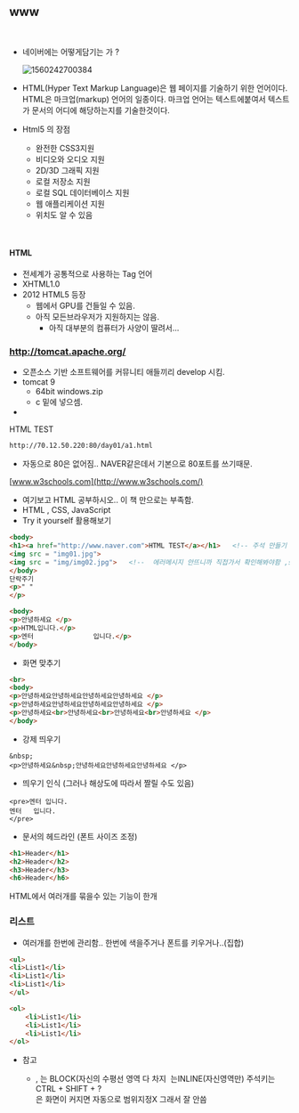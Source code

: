 ## www

​      

- 네이버에는 어떻게담기는 가 ?

  ![1560242700384](C:\Users\student\AppData\Roaming\Typora\typora-user-images\1560242700384.png)

- HTML(Hyper Text Markup Language)은 웹 페이지를 기술하기 위한 언어이다. HTML은 마크업(markup) 언어의 일종이다. 마크업 언어는 텍스트에붙여서 텍스트가 문서의 어디에  해당하는지를 기술한것이다. 

- Html5 의 장점
  - 완전한 CSS3지원
  - 비디오와 오디오 지원
  - 2D/3D 그래픽 지원
  - 로컬 저장소 지원
  - 로컬 SQL 데이터베이스 지원
  - 웹 애플리케이션 지원
  - 위치도 알 수 있음

​       

#### HTML

- 전세계가 공통적으로 사용하는 Tag 언어
- XHTML1.0
- 2012 HTML5 등장
  - 웹에서 GPU를 건들일 수 있음.
  - 아직 모든브라우저가 지원하지는 않음.
    - 아직 대부분의 컴퓨터가 사양이 딸려서...

### <http://tomcat.apache.org/>

- 오픈소스 기반 소프트웨어를 커뮤니티 애들끼리 develop 시킴.
- tomcat 9
  - 64bit windows.zip
  - c 밑에 넣으셈.
- 

HTML TEST

```html
http://70.12.50.220:80/day01/a1.html
```

- 자동으로 80은 없어짐.. NAVER같은데서 기본으로 80포트를 쓰기때문.

[www.w3schools.com](http://www.w3schools.com/)

- 여기보고 HTML 공부하시오.. 이 책 만으로는 부족함.
- HTML , CSS, JavaScript
- Try it yourself 활용해보기

```html
<body>
<h1><a href="http://www.naver.com">HTML TEST</a></h1>   <!-- 주석 만들기  --> 
<img src = "img01.jpg"> 
<img src = "img/img02.jpg">   <!--  에러메시지 안뜨니까 직접가서 확인해봐야함 ,src는 attribute -->
</body>
단락주기
<p>" "  
</p>

<body>
<p>안녕하세요 </p>
<p>HTML입니다.</p>
<p>엔터               입니다.</p>
</body>
```

- 화면 맞추기

```html
<br>
<body>
<p>안녕하세요안녕하세요안녕하세요안녕하세요 </p>
<p>안녕하세요안녕하세요안녕하세요안녕하세요 </p>
<p>안녕하세요<br>안녕하세요<br>안녕하세요<br>안녕하세요 </p>
</body>
```

- 강제 띄우기

```
&nbsp;
<p>안녕하세요&nbsp;안녕하세요안녕하세요안녕하세요 </p>
```

- 띄우기 인식 (그러나 해상도에 따라서 짤릴 수도 있음)

```
<pre>엔터 입니다.
엔터   입니다.
</pre>
```

- 문서의 헤드라인 (폰트 사이즈 조정)

```html
<h1>Header</h1>
<h2>Header</h2>
<h3>Header</h3>
<h6>Header</h6>
```

HTML에서 여러개를 묶을수 있는 기능이 한개

### 리스트

- 여러개를 한번에 관리함.. 한번에 색을주거나 폰트를 키우거나..(집합)

```html
<ul> 
<li>List1</li>
<li>List1</li>
<li>List1</li>
</ul>

<ol>
    <li>List1</li>
    <li>List1</li>
    <li>List1</li>
</ol>
```

- 참고

  - <P> , <h>는 BLOCK(자신의 수평선 영역 다 차지
    <img></img> 는INLINE(자신영역만)
    주석키는 CTRL + SHIFT + ?
    <br>은 화면이 커지면 자동으로 범위지정X 그래서 잘 안씀

 